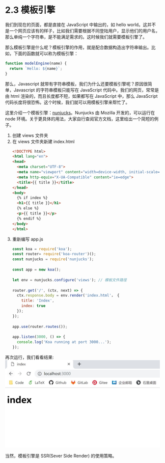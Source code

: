 # 2.3 模板引擎

我们到现在的页面，都是直接在 JavaScript 中输出的，如 hello world。这并不是一个网页应该有的样子，比如我们需要根据不同登陆用户，显示他们的用户名，那么单纯一个字符串，是不能满足需求的。这时候我们就需要模板引擎了。

那么模板引擎是什么呢？模板引擎的作用，就是配合数据构造出字符串输出。比如，下面的函数就可以称为模板引擎：

```javascript
function modelEngine(name) {
  return `Hello: ${name}`;
}
```

那么，Javascript 就带有字符串模板，我们为什么还要模板引擎呢？原因很简单，Javascript 的字符串模板只能写在 JavaScript 代码中。我们的网页，常常是由 html 渲染的，而且长度都不短，如果都写在 JavaScript 中，那么 JavaScript 代码长度将很恐怖。这个时候，我们就可以用模板引擎来帮忙了。

这里介绍一个模板引擎：[nunjucks](https://mozilla.github.io/nunjucks/)。Nunjucks 由 Mozilla 开发的，可以运行在 node 环境。关于更具体的用法，大家自行查阅官方文档，这里给出一个简短的例子。

1. 创建 views 文件夹
2. 在 views 文件夹新建 index.html
    ```html
    <!DOCTYPE html>
    <html lang="en">
    <head>
      <meta charset="UTF-8">
      <meta name="viewport" content="width=device-width, initial-scale=1.0">
      <meta http-equiv="X-UA-Compatible" content="ie=edge">
      <title>{{ title }}</title>
    </head>
    <body>
      {% if index %}
      <h1>{{ title }}</h1>
      {% else %}
      <p>{{ title }}</p>
      {% endif %}
    </body>
    </html>
    ```
3. 重新编写 app.js
    ```javascript
    const koa = require('koa');
    const router= require('koa-router')();
    const nunjucks = require('nunjucks');

    const app = new koa();

    let env = nunjucks.configure('views'); // 模板文件路径

    router.get('/', (ctx, next) => {
      ctx.response.body = env.render('index.html'， {
        title: 'Index',
        index: true
      });
    });

    app.use(router.routes());

    app.listen(3000, () => {
      console.log('Koa running at port 3000...');
    });
    ```

再次运行，我们看看结果:
![nunjucks](../../assets/image/nunjuck.jpg)

当然，模板引擎是 SSR(Sever Side Render) 的使用策略。